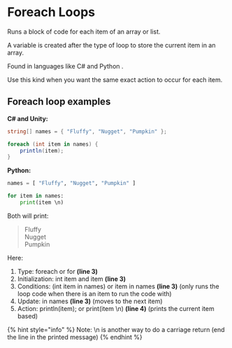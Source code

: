 # Foreach Loops

Runs a block of code for each item of an array or list.

A variable is created after the type of loop to store the current item in an array.

Found in languages like C\# and Python .

Use this kind when you want the same exact action to occur for each item.

## Foreach loop examples

**C\# and Unity:**

```csharp
string[] names = { "Fluffy", "Nugget", "Pumpkin" };

foreach (int item in names) {
    println(item);
}
```

**Python:**

```python
names = [ "Fluffy", "Nugget", "Pumpkin" ]

for item in names:
    print(item \n)
```

Both will print:

> Fluffy  
> Nugget  
> Pumpkin

Here:

1. Type: foreach or for **\(line 3\)**
2. Initialization: int item and item   **\(line 3\)**
3. Conditions: \(int item in names\) or item in names  **\(line 3\)**       \(only runs the loop code when there is an item to run the code with\)
4. Update: in names   **\(line 3\)**   \(moves to the next item\)
5. Action: println\(item\); or print\(item \n\)   **\(line 4\)**   \(prints the current item based\)

{% hint style="info" %}
Note: \n is another way to do a carriage return \(end the line in the printed message\)
{% endhint %}

